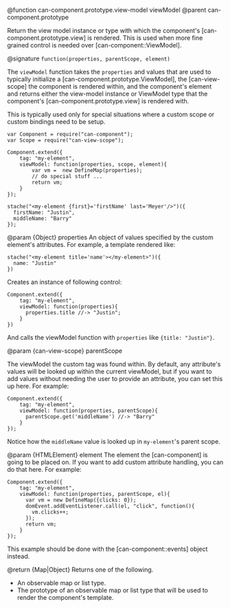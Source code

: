 @function can-component.prototype.view-model viewModel
@parent can-component.prototype

Return the view model instance or type with which the component's [can-component.prototype.view]
is rendered.  This is used when more fine grained control is needed over [can-component::ViewModel].

@signature `function(properties, parentScope, element)`

The `viewModel` function takes the `properties` and values that are used to
typically initialize a [can-component.prototype.ViewModel], the
[can-view-scope] the component is rendered within, and the component's element
and returns either the view-model instance or ViewModel type that the component's [can-component.prototype.view]
is rendered with.

This is typically used only for special situations where a custom scope or custom bindings
need to be setup.

```
var Component = require("can-component");
var Scope = require("can-view-scope");

Component.extend({
	tag: "my-element",
	viewModel: function(properties, scope, element){
		var vm =  new DefineMap(properties);
		// do special stuff ...
		return vm;
	}
});

stache("<my-element {first}='firstName' last='Meyer'/>")({
  firstName: "Justin",
  middleName: "Barry"
});
```

@param {Object} properties An object of values specified by the custom element's attributes. For example, a template rendered like:

    stache("<my-element title='name'></my-element>")({
      name: "Justin"
    })

Creates an instance of following control:

    Component.extend({
    	tag: "my-element",
    	viewModel: function(properties){
    	  properties.title //-> "Justin";
    	}
    })

And calls the viewModel function with `properties` like `{title: "Justin"}`.

@param {can-view-scope} parentScope

The viewModel the custom tag was found within.  By default, any attribute's values will
be looked up within the current viewModel, but if you want to add values without needing
the user to provide an attribute, you can set this up here.  For example:

    Component.extend({
    	tag: "my-element",
    	viewModel: function(properties, parentScope){
    	  parentScope.get('middleName') //-> "Barry"
    	}
    });

Notice how the `middleName` value is looked up in `my-element`'s parent scope.

@param {HTMLElement} element The element the [can-component] is going to be placed on. If you want
to add custom attribute handling, you can do that here.  For example:

    Component.extend({
    	tag: "my-element",
    	viewModel: function(properties, parentScope, el){
		  var vm = new DefineMap({clicks: 0});
    	  domEvent.addEventListener.call(el, "click", function(){
		    vm.clicks++;
		  });
		  return vm;
    	}
    });

This example should be done with the [can-component::events] object instead.

@return {Map|Object} Returns one of the following.

   - An observable map or list type.
   - The prototype of an observable map or list type that will be used to render the component's template.
